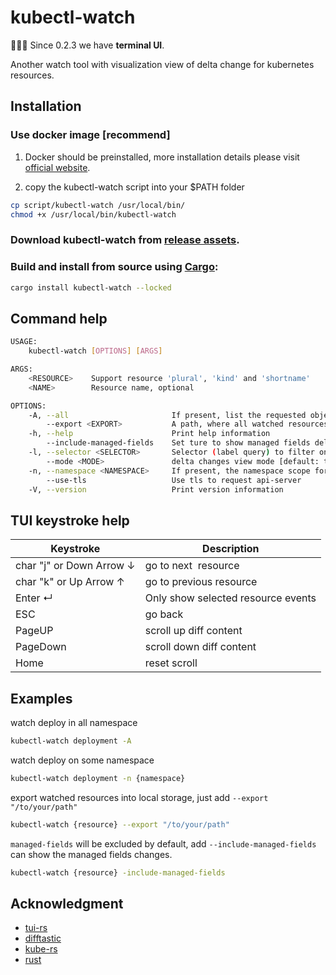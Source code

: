 # kubectl-watch

:tada::tada::tada: Since 0.2.3 we have **terminal UI**.

Another watch tool with visualization view of delta change for kubernetes resources.

## Installation

### Use docker image [recommend]

1. Docker should be preinstalled, more installation details please visit [official website](https://docs.docker.com/engine/install/).

2. copy the kubectl-watch script into your $PATH folder
```bash
cp script/kubectl-watch /usr/local/bin/
chmod +x /usr/local/bin/kubectl-watch
```

### Download kubectl-watch from [release assets](https://github.com/imuxin/kubectl-watch/releases).

### Build and install from source using [Cargo](https://crates.io/crates/kubectl-watch):

```bash
cargo install kubectl-watch --locked
```

## Command help

```bash
USAGE:
    kubectl-watch [OPTIONS] [ARGS]

ARGS:
    <RESOURCE>    Support resource 'plural', 'kind' and 'shortname'
    <NAME>        Resource name, optional

OPTIONS:
    -A, --all                       If present, list the requested object(s) across all namespaces
        --export <EXPORT>           A path, where all watched resources will be strored
    -h, --help                      Print help information
        --include-managed-fields    Set ture to show managed fields delta changes
    -l, --selector <SELECTOR>       Selector (label query) to filter on, supports '=', '==', and '!='.(e.g. -l key1=value1,key2=value2)
        --mode <MODE>               delta changes view mode [default: tui] [possible values: tui, simple]
    -n, --namespace <NAMESPACE>     If present, the namespace scope for this CLI request
        --use-tls                   Use tls to request api-server
    -V, --version                   Print version information
```

## TUI keystroke help

| Keystroke                | Description                        |
| ------------------------ | ---------------------------------- |
| char "j" or Down Arrow ↓ | go to next  resource               |
| char "k" or Up Arrow ↑   | go to previous resource            |
| Enter ↵                  | Only show selected resource events |
| ESC                      | go back                            |
| PageUP                   | scroll up diff content             |
| PageDown                 | scroll down diff content           |
| Home                     | reset scroll                       |

## Examples

watch deploy in all namespace
```bash
kubectl-watch deployment -A
```

watch deploy on some namespace
```bash
kubectl-watch deployment -n {namespace}
```

export watched resources into local storage, just add `--export "/to/your/path"`
```bash
kubectl-watch {resource} --export "/to/your/path"
```

`managed-fields` will be excluded by default, add `--include-managed-fields` can show the managed fields changes.
```bash
kubectl-watch {resource} -include-managed-fields
```

## Acknowledgment

- [tui-rs](https://github.com/fdehau/tui-rs)
- [difftastic](https://github.com/Wilfred/difftastic)
- [kube-rs](https://github.com/kube-rs/kube-rs)
- [rust](https://github.com/rust-lang/rust)
